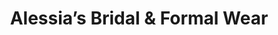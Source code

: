 ---
title: "Alessia’s Bridal & Formal Wear"
url: /pennsburg/alessias-bridal-und-formal-wear/
shop: Kleidung
---